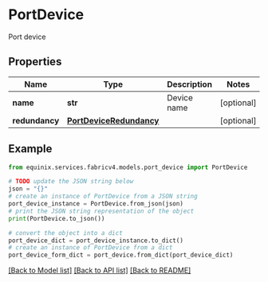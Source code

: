 # PortDevice

Port device

## Properties

Name | Type | Description | Notes
------------ | ------------- | ------------- | -------------
**name** | **str** | Device name | [optional] 
**redundancy** | [**PortDeviceRedundancy**](PortDeviceRedundancy.md) |  | [optional] 

## Example

```python
from equinix.services.fabricv4.models.port_device import PortDevice

# TODO update the JSON string below
json = "{}"
# create an instance of PortDevice from a JSON string
port_device_instance = PortDevice.from_json(json)
# print the JSON string representation of the object
print(PortDevice.to_json())

# convert the object into a dict
port_device_dict = port_device_instance.to_dict()
# create an instance of PortDevice from a dict
port_device_form_dict = port_device.from_dict(port_device_dict)
```
[[Back to Model list]](../README.md#documentation-for-models) [[Back to API list]](../README.md#documentation-for-api-endpoints) [[Back to README]](../README.md)


